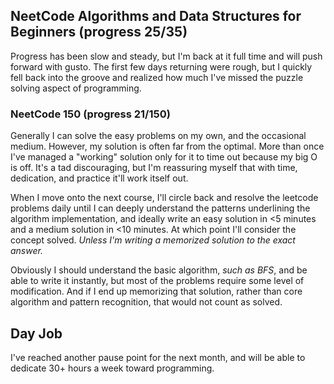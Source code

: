 ## NeetCode Algorithms and Data Structures for Beginners (progress 25/35)

Progress has been slow and steady, but I'm back at it full time and will push forward with gusto. The first few days returning were rough, but I quickly fell back into the groove and realized how much I've missed the puzzle solving aspect of programming. 

### NeetCode 150 (progress 21/150)

Generally I can solve the easy problems on my own, and the occasional medium. However, my solution is often far from the optimal. More than once I've managed a "working" solution only for it to time out because my big O is off. It's a tad discouraging, but I'm reassuring myself that with time, dedication, and practice it'll work itself out.

When I move onto the next course, I'll circle back and resolve the leetcode problems daily until I can deeply understand the patterns underlining the algorithm implementation, and ideally write an easy solution in <5 minutes and a medium solution in <10 minutes. At which point I'll consider the concept solved. *Unless I'm writing a memorized solution to the exact answer.* 

Obviously I should understand the basic algorithm, *such as BFS*, and be able to write it instantly, but most of the problems require some level of modification. And if I end up memorizing that solution, rather than core algorithm and pattern recognition, that would not count as solved.

## Day Job

I've reached another pause point for the next month, and will be able to dedicate 30+ hours a week toward programming.
